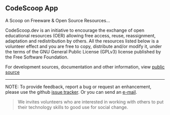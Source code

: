 ## CodeScoop App

A Scoop on Freeware & Open Source Resources...

CodeScoop.dev is an initiative to encourage the exchange of open educational resources (OER) allowing free access, reuse, reassignment, adaptation and redistribution by others. All the resources listed below is a volunteer effect and you are free to copy, distribute and/or modify it, under the terms of the GNU General Public License (GPLv3) license published by the Free Software Foundation.

For development sources, documentation and other information, view [public source](https://github.com/codescoop)

<hr>

NOTE: To provide feedback, report a bug or request an enhancement, please use the github [issue tracker](https://github.com/codescoop/codescoop-v2/issues). Or you can send an [e-mail](mailto:info@codescoop.dev).

> We invites volunteers who are interested in working with others to put their technology skills to good use for social change.




